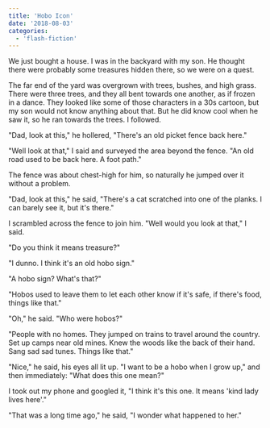 ```yaml
---
title: 'Hobo Icon'
date: '2018-08-03'
categories:
  - 'flash-fiction'
---
```


We just bought a house. I was in the backyard with my son. He thought there were
probably some treasures hidden there, so we were on a quest.

<!-- truncate -->

The far end of the yard was overgrown with trees, bushes, and high grass. There
were three trees, and they all bent towards one another, as if frozen in a
dance. They looked like some of those characters in a 30s cartoon, but my son
would not know anything about that. But he did know cool when he saw it, so he
ran towards the trees. I followed.

"Dad, look at this," he hollered, "There's an old picket fence back here."

"Well look at that," I said and surveyed the area beyond the fence. "An old road
used to be back here. A foot path."

The fence was about chest-high for him, so naturally he jumped over it without a
problem.

"Dad, look at this," he said, "There's a cat scratched into one of the planks. I
can barely see it, but it's there."

I scrambled across the fence to join him. "Well would you look at that," I said.

"Do you think it means treasure?"

"I dunno. I think it's an old hobo sign."

"A hobo sign? What's that?"

"Hobos used to leave them to let each other know if it's safe, if there's food,
things like that."

"Oh," he said. "Who were hobos?"

"People with no homes. They jumped on trains to travel around the country. Set
up camps near old mines. Knew the woods like the back of their hand. Sang sad
sad tunes. Things like that."

"Nice," he said, his eyes all lit up. "I want to be a hobo when I grow up," and
then immediately: "What does this one mean?"

I took out my phone and googled it, "I think it's this one. It means 'kind lady
lives here'."

"That was a long time ago," he said, "I wonder what happened to her."
